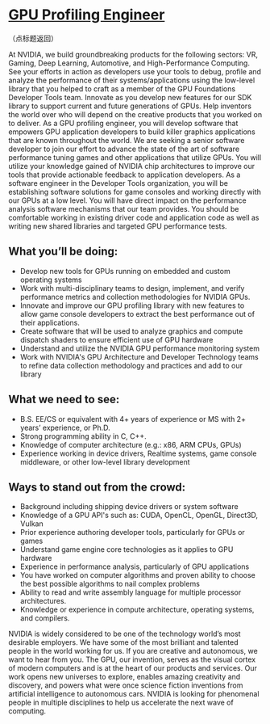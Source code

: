 # [GPU Profiling Engineer](https://github.com/CarraZhou/NVIDIA-Position/blob/master/NVIDIA-Positions.md) #
（点标题返回）

At NVIDIA, we build groundbreaking products for the following sectors: VR, Gaming, Deep Learning, Automotive, and High-Performance Computing. See your efforts in action as developers use your tools to debug, profile and analyze the performance of their systems/applications using the low-level library that you helped to craft as a member of the GPU Foundations Developer Tools team. Innovate as you develop new features for our SDK library to support current and future generations of GPUs. Help inventors the world over who will depend on the creative products that you worked on to deliver.
As a GPU profiling engineer, you will develop software that empowers GPU application developers to build killer graphics applications that are known throughout the world. We are seeking a senior software developer to join our effort to advance the state of the art of software performance tuning games and other applications that utilize GPUs. You will utilize your knowledge gained of NVIDIA chip architectures to improve our tools that provide actionable feedback to application developers. As a software engineer in the Developer Tools organization, you will be establishing software solutions for game consoles and working directly with our GPUs at a low level. You will have direct impact on the performance analysis software mechanisms that our team provides. You should be comfortable working in existing driver code and application code as well as writing new shared libraries and targeted GPU performance tests.

## What you’ll be doing: ##
- Develop new tools for GPUs running on embedded and custom operating systems
- Work with multi-disciplinary teams to design, implement, and verify performance metrics and collection methodologies for NVIDIA GPUs.
- Innovate and improve our GPU profiling library with new features to allow game console developers to extract the best performance out of their applications.
- Create software that will be used to analyze graphics and compute dispatch shaders to ensure efficient use of GPU hardware
- Understand and utilize the NVIDIA GPU performance monitoring system 
- Work with NVIDIA's GPU Architecture and Developer Technology teams to refine data collection methodology and practices and add to our library

## What we need to see: ##
- B.S. EE/CS or equivalent with 4+ years of experience or MS with 2+ years’ experience, or Ph.D. 
- Strong programming ability in C, C++.
- Knowledge of computer architecture (e.g.: x86, ARM CPUs, GPUs)
- Experience working in device drivers, Realtime systems, game console middleware, or other low-level library development

## Ways to stand out from the crowd: ##
- Background including shipping device drivers or system software 
- Knowledge of a GPU API's such as: CUDA, OpenCL, OpenGL, Direct3D, Vulkan
- Prior experience authoring developer tools, particularly for GPUs or games
- Understand game engine core technologies as it applies to GPU hardware
- Experience in performance analysis, particularly of GPU applications
- You have worked on computer algorithms and proven ability to choose the best possible algorithms to nail complex problems
- Ability to read and write assembly language for multiple processor architectures.
- Knowledge or experience in compute architecture, operating systems, and compilers.

NVIDIA is widely considered to be one of the technology world’s most desirable employers. We have some of the most brilliant and talented people in the world working for us. If you are creative and autonomous, we want to hear from you.
The GPU, our invention, serves as the visual cortex of modern computers and is at the heart of our products and services. Our work opens new universes to explore, enables amazing creativity and discovery, and powers what were once science fiction inventions from artificial intelligence to autonomous cars. NVIDIA is looking for phenomenal people in multiple disciplines to help us accelerate the next wave of computing.
